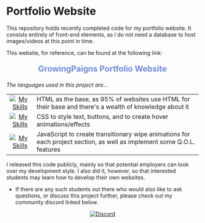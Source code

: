 # Portfolio Website

This repository holds recently completed code for my portfolio website.
 It consists entirely of front-end elements, as I do not need a database to host images/videos at this point in time.

This website, for reference, can be found at the following link:

<p align="center" style="font-size: 1.5em; font-weight: bold;">
  <a href="https://discord.gg/hrmABPN4wS" style="text-decoration: none; color: #7289da;">
    GrowingPaigns Portfolio Website
  </a>
</p>

_The languages used in this project are..._

<table>
  <tr>
    <td align="center">
      <a href="https://www.w3schools.com/html/">
        <img src="https://skillicons.dev/icons?i=html" alt="My Skills"/>
      </a>
    </td>
    <td align="left">
      HTML as the base, as 95% of websites use HTML for their base and there's a wealth of knowledge about it
    </td>
  </tr>
  <tr>
    <td align="center">
      <a href="https://www.w3schools.com/css/">
        <img src="https://skillicons.dev/icons?i=css" alt="My Skills"/>
      </a>
    </td>
    <td align="left">
      CSS to style text, buttons, and to create hover animations/effects
    </td>
  </tr>
  <tr>
    <td align="center">
      <a href="https://www.w3schools.com/js/">
        <img src="https://skillicons.dev/icons?i=js" alt="My Skills"/>
      </a>
    </td>
    <td align="left">
      JavaScript to create transitionary wipe animations for each project section, as well as implement some Q.O.L. features
    </td>
  </tr>
</table>

I released this code publicly, mainly so that potential employers can look over my development style. I also did it, however, so that interested students may learn how to develop their own websites. 
- If there are any such students out there who would also like to ask questions, or discuss this project further, please check out my community discord linked below.

<p align="center">
  <a href="https://discord.gg/hrmABPN4wS">
  <img src="https://skillicons.dev/icons?i=discord" alt="Discord"/>
    </a>
</p>
